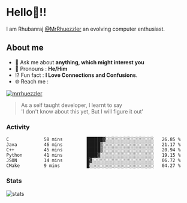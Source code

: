 
  
  
# Hello:wave:!!
I am Rhubanraj [@MrRhuezzler](https://github.com/MrRhuezzler) an evolving computer enthusiast.

## About me
<!-- - :sparkles: I'm currently working on [**de-viz**](https://github.com/MrRhuezzler/de-viz) -->
<!-- - :sparkles: Previously worked in [**Journal Management System**](https://manuscript.psgtech.ac.in) -->
<!-- - :book: I'm currently learning **Microservices Architecture** -->
- :speech_balloon: Ask me about **anything, which might interest you**
- :man: Pronouns : **He/Him**
- :interrobang: Fun fact : **I Love Connections and Confusions**.
- :globe_with_meridians: Reach me :  
  
[![mrrhuezzler](https://img.shields.io/badge/LinkedIn-0077B5?style=for-the-badge&logo=linkedin&logoColor=white)](https://www.linkedin.com/in/mrrhuezzler/)
<!--
### Interesting things, I found :bangbang:
-->
<!--
## Skills

## Drop a, Hi !
-->

<!-- 
Quotes
>  Always we overestimate the amount of work we can do in a day,  
>  and underestimate the amount we can do in our lifetime.
-->

> As a self taught developer, I learnt to say  
> 'I don't know about this yet, But I will figure it out'

### Activity
<!--START_SECTION:waka-->

```text
C             58 mins         ██████▓░░░░░░░░░░░░░░░░░░   26.85 %
Java          46 mins         █████▒░░░░░░░░░░░░░░░░░░░   21.17 %
C++           45 mins         █████▒░░░░░░░░░░░░░░░░░░░   20.94 %
Python        41 mins         ████▓░░░░░░░░░░░░░░░░░░░░   19.15 %
JSON          14 mins         █▓░░░░░░░░░░░░░░░░░░░░░░░   06.72 %
CMake         9 mins          █░░░░░░░░░░░░░░░░░░░░░░░░   04.27 %
```

<!--END_SECTION:waka-->

### Stats
![stats](https://github-readme-streak-stats.herokuapp.com/?user=MrRhuezzler)
